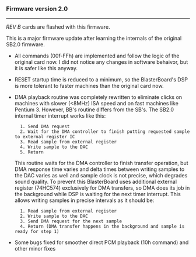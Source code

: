 ### Firmware version 2.0
---

_REV B_ cards are flashed with this firmware.

This is a major firmware update after learning the internals of the original SB2.0 firmware. 

* All commands (00f-FFh) are implemented and follow the logic of the original card now. I did not notice any changes in software behaivor, but it is safer like this anyway.
* RESET startup time is reduced to a minimum, so the BlasterBoard's DSP is more tolerant to faster machines than the original card now.
* DMA playback routine was completely rewritten to eliminate clicks on machines with slower (<8MHz) ISA speed and on fast machines like Pentium 3. However, BB's routine differs from the SB's. The SB2.0 internal timer interrupt works like this:

		1. Send DMA request
		2. Wait for the DMA controller to finish putting requested sample to external register IC
		3. Read sample from external register
		4. Write sample to the DAC
		5. Return

	This routine waits for the DMA controller to finish transfer operation, but DMA response time varies and delta times between writing samples to the DAC varies as well and sample clock is not precise, which degrades sound quality.
	To prevent this BlasterBoard uses additional external register (74HC574) exclusively for DMA transfers, so DMA does its job in the background while DSP is waiting for the next timer interrupt. This allows writing samples in precise intervals as it should be:

		1. Read sample from external register
		2. Write sample to the DAC
		3. Send DMA request for the next sample
		4. Return (DMA transfer happens in the background and sample is ready for step 1)

* Some bugs fixed for smoother direct PCM playback (10h command) and other minor fixes



	





